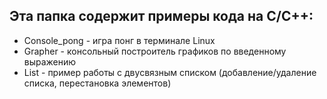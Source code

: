 ## Эта папка содержит примеры кода на C/C++:
- Console_pong - игра понг в терминале Linux
- Grapher - консольный построитель графиков по введенному выражению
- List - пример работы с двусвязным списком (добавление/удаление списка, перестановка элементов)
